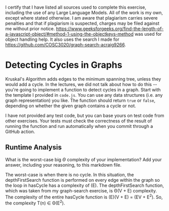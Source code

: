 I certify that I have listed all sources used to complete this exercise, including the use of any Large Language Models. All of the work is my own, except where stated otherwise. I am aware that plagiarism carries severe penalties and that if plagiarism is suspected, charges may be filed against me without prior notice. https://www.geeksforgeeks.org/find-the-length-of-a-javascript-object/#method-1-using-the-objectkeys-method was used for object handling help. It also uses the search I made for https://github.com/COSC3020/graph-search-acraig9266.
# Detecting Cycles in Graphs

Kruskal's Algorithm adds edges to the minimum spanning tree, unless they would
add a cycle. In the lectures, we did not talk about how to do this -- you're
going to implement a function to detect cycles in a graph. Start with the
template I provided in `code.js`. You can use any data structures (i.e. any
graph representation) you like. The function should return `true` or `false`,
depending on whether the given graph contains a cycle or not.

I have not provided any test code, but you can base yours on test code from
other exercises. Your tests must check the correctness of the result of running
the function and run automatically when you commit through a GitHub action.

## Runtime Analysis

What is the worst-case big $\Theta$ complexity of your implementation? Add your
answer, including your reasoning, to this markdown file.

The worst-case is when there is no cycle. In this situation, the depthFirstSearch function is performed on every edge within the graph so the loop in hasCycle has a complexity of (E). The depthFirstSearch function, which was taken from my graph-search exercise, is Θ(V + E) complexity. The complexity of the entire hasCycle function is (E)(V + E) = (EV + E<sup>2</sup>). So, the complexity T(n) ∈ Θ(E<sup>2</sup>).

